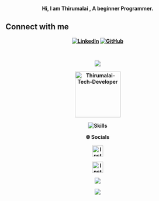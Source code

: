 <p align="center"><strong>Hi, I am Thirumalai , A beginner Programmer.<strong></p>

## Connect with me
<p align="center">
<a href="https://www.linkedin.com/in/thirumalai-g007"><img alt="LinkedIn" title="My LinkedIn" src="https://img.shields.io/badge/linkedin-informational?style=for-the-badge&logo=linkedin&logoColor=white"/></a>
<a href="https://github.com/Thirumalai-Tech-Developer/"><img alt="GitHub" title="GitHub" src="https://img.shields.io/badge/github-black?style=for-the-badge&logo=Github&logoColor=white"/></a>
</p>

<br/>

<p align="center"><a href="https://git.io/streak-stats"><img src="https://streak-stats.demolab.com?user=Thirumalai-Tech-Developer&theme=java-dark&hide_border=true"/></a></p>
<p align="center"><img width="125" src="https://komarev.com/ghpvc/?username=Thirumalai-Tech-Developer&style=flat-square" alt="Thirumalai-Tech-Developer"></p>
<p align="center">
<img align="center" src="https://skillicons.dev/icons?i=python,java,nodejs,html,javascript,mysql,mongodb,linux,figma,docker,react&perline=8" alt="Skills"></td>
</p>
<p align="center"><strong>🌐 Socials</strong></p>
<p align="center"><a href="https://instagram.com/gt__king__007">
    <img src="https://img.shields.io/badge/-Instagram-red?style=flat&logo=Instagram&logoColor=white" alt="Instagram profile" height="30"/>
    <a/></p>
      <p align="center"><a href="https://telegram.me/GTKING">
    <img src="https://img.shields.io/badge/-Telegram-blue?style=flat&logo=Telegram&logoColor=white" alt="Instagram profile" height="30"/>
    <a/></p>
<p align="center"><a href="https://github.com/Thirumalai-Tech-Developer"><img src="https://github-readme-stats.vercel.app/api?username=Thirumalai-Tech-Developer&show_icons=true&theme=highcontrast&count_private=true"></a></p>
<p align="center"><a href="https://github.com/Thirumalai-Tech-Developer"><img src="https://github-readme-stats.vercel.app/api/top-langs/?username=Thirumalai-Tech-Developer&theme=highcontrast&layout=compact&count_private=true"></a></p>
